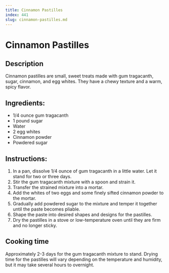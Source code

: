 ```yaml
---
title: Cinnamon Pastilles
index: 441
slug: cinnamon-pastilles.md
---
```


# Cinnamon Pastilles

## Description
Cinnamon pastilles are small, sweet treats made with gum tragacanth, sugar, cinnamon, and egg whites. They have a chewy texture and a warm, spicy flavor.

## Ingredients:
- 1/4 ounce gum tragacanth
- 1 pound sugar
- Water
- 2 egg whites
- Cinnamon powder
- Powdered sugar

## Instructions:
1. In a pan, dissolve 1/4 ounce of gum tragacanth in a little water. Let it stand for two or three days.
2. Stir the gum tragacanth mixture with a spoon and strain it.
3. Transfer the strained mixture into a mortar.
4. Add the whites of two eggs and some finely sifted cinnamon powder to the mortar.
5. Gradually add powdered sugar to the mixture and temper it together until the paste becomes pliable.
6. Shape the paste into desired shapes and designs for the pastilles.
7. Dry the pastilles in a stove or low-temperature oven until they are firm and no longer sticky.

## Cooking time
Approximately 2-3 days for the gum tragacanth mixture to stand. Drying time for the pastilles will vary depending on the temperature and humidity, but it may take several hours to overnight.